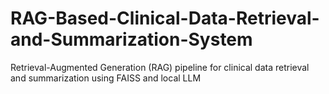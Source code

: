 # RAG-Based-Clinical-Data-Retrieval-and-Summarization-System
Retrieval-Augmented Generation (RAG) pipeline for clinical data retrieval and summarization using FAISS and local LLM
